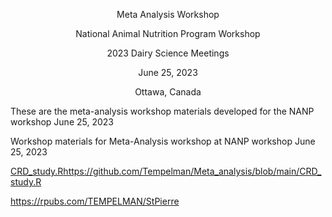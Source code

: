 <p style="text-align: center;">Meta Analysis Workshop </p>
<p style="text-align: center;">National Animal Nutrition Program Workshop </p>
<p style="text-align: center;">2023 Dairy Science Meetings </p>
<p style="text-align: center;">June 25, 2023 </p>
<p style="text-align: center;">Ottawa, Canada </p>

These are the meta-analysis workshop materials developed for the NANP workshop June 25, 2023

Workshop materials for Meta-Analysis workshop at NANP workshop June 25, 2023

[CRD_study.R](https://github.com/Tempelman/Meta_analysis/blob/main/CRD_study.R)https://github.com/Tempelman/Meta_analysis/blob/main/CRD_study.R 

https://rpubs.com/TEMPELMAN/StPierre 

